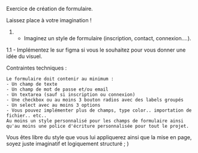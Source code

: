Exercice de création de formulaire.

 Laissez place à votre imagination !

  1. - Imaginez un style de formulaire (inscription, contact, connexion....).
 

  1.1 - Implémentez le sur figma si vous le souhaitez pour vous donner une idée du visuel.

  Contraintes techniques :

    Le formulaire doit contenir au minimum :
    - Un champ de texte
    - Un champ de mot de passe et/ou email
    - Un textarea (sauf si inscription ou connexion)
    - Une checkbox ou au moins 3 bouton radios avec des labels groupés
    - Un select avec au moins 3 options
    - Vous pouvez implémenter plus de champs, type color.. importation de fichier.. etc..
    Au moins un style personnalisé pour les champs de formulaire ainsi qu'au moins une police d'écriture personnalisée pour tout le projet.

Vous êtes libre du style que vous lui appliquerez ainsi que la mise en page, soyez juste imaginatif et logiquement structuré ; )